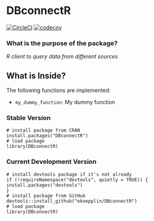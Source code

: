 DBconnectR
==============
<!-- badges: start -->
[![CircleCI](https://circleci.com/gh/ekoepplin/DBconnectR.svg?style=svg)](https://circleci.com/gh/ekoepplin/DBconnectR)
[![codecov](https://codecov.io/gh/ekoepplin/DBconnectR/branch/master/graph/badge.svg?token=708279dc-f62d-4f89-8feb-c046ec196425)](https://codecov.io/gh/ekoepplin/DBconnectR)
<!-- badges: end -->









### What is the purpose of the package?

*R client to query data from different sources*

## What is Inside?

The following functions are implemented:

  - `my_dummy_function`: My dummy function

### Stable Version

```{r, eval=FALSE}
# install package from CRAN
install.packages("DBconnectR")
# load package
library(DBconnectR)
```

### Current Development Version

```{r, eval=FALSE}
# install devtools package if it's not already
if (!requireNamespace("devtools", quietly = TRUE)) {
install.packages("devtools")
}
# install package from GitHub
devtools::install_github("ekoepplin/DBconnectR")
# load package
library(DBconnectR)
```
